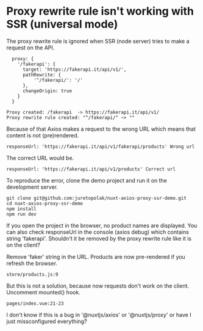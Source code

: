 # Proxy rewrite rule isn't working with SSR (universal mode)

The proxy rewrite rule is ignored when SSR (node server) tries to make a request on the API.
```
  proxy: {
    '/fakerapi': {
      target: 'https://fakerapi.it/api/v1/',
      pathRewrite: {
          '^/fakerapi/': '/'
      },
      changeOrigin: true
    }
  }

Proxy created: /fakerapi  -> https://fakerapi.it/api/v1/
Proxy rewrite rule created: "^/fakerapi/" ~> ""
```

Because of that Axios makes a request to the wrong URL which means that content is not (pre)rendered.
```
responseUrl: 'https://fakerapi.it/api/v1/fakerapi/products' Wrong url
```

The correct URL would be.
```
responseUrl: 'https://fakerapi.it/api/v1/products' Correct url
```

To reproduce the error, clone the demo project and run it on the development server.
```
git clone git@github.com:juretopolak/nuxt-axios-proxy-ssr-demo.git
cd nuxt-axios-proxy-ssr-demo
npm install
npm run dev
```

If you open the project in the browser, no product names are displayed. You can also check responseUrl in the console (axios debug) which contains string 'fakerapi'. Shouldn't it be removed by the proxy rewrite rule like it is on the client?

Remove 'faker' string in the URL. Products are now pre-rendered if you refresh the browser.
```
store/products.js:9
```

But this is not a solution, because now requests don't work on the client. Uncomment mounted() hook.
```
pages/index.vue:21-23
```

I don't know if this is a bug in '@nuxtjs/axios' or '@nuxtjs/proxy' or have I just missconfigured everything?